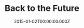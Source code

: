 ---
title: "Back to the Future"
year: 1985
date: 2015-01-02T00:00:00.000Z
permalink: /almanac/movies/2015-01-02-back-to-the-future/index.html
rating: 3
tmdbid: 105
---